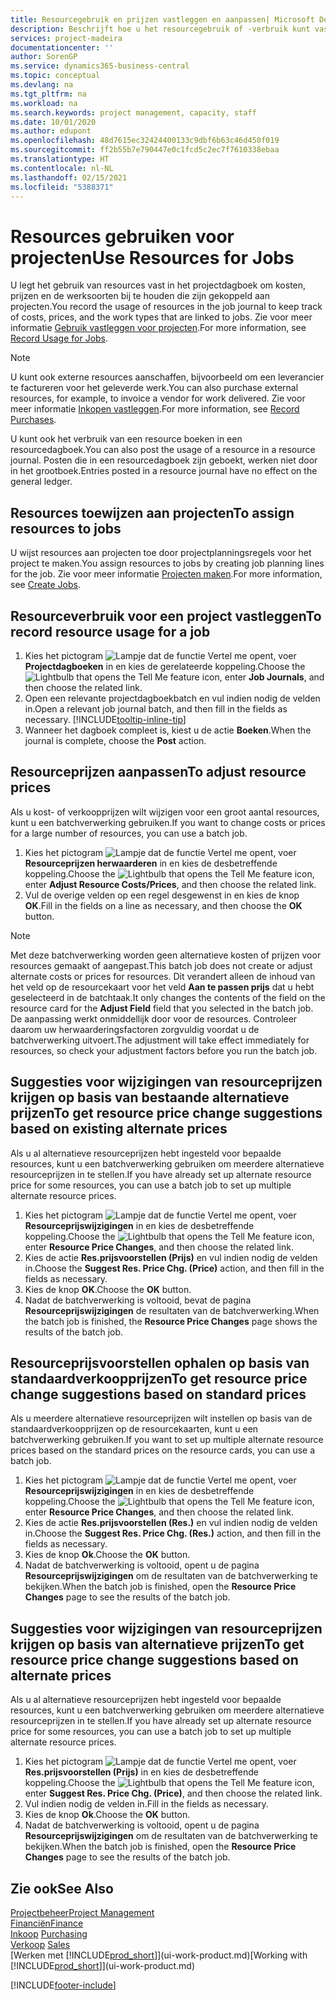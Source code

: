 ```yaml
---
title: Resourcegebruik en prijzen vastleggen en aanpassen| Microsoft Docs
description: Beschrijft hoe u het resourcegebruik of -verbruik kunt vastleggen dat is gekoppeld aan een project, om kosten, prijzen en werksoorten bij te houden en te beheren.
services: project-madeira
documentationcenter: ''
author: SorenGP
ms.service: dynamics365-business-central
ms.topic: conceptual
ms.devlang: na
ms.tgt_pltfrm: na
ms.workload: na
ms.search.keywords: project management, capacity, staff
ms.date: 10/01/2020
ms.author: edupont
ms.openlocfilehash: 48d7615ec32424400133c9dbf6b63c46d450f019
ms.sourcegitcommit: ff2b55b7e790447e0c1fcd5c2ec7f7610338ebaa
ms.translationtype: HT
ms.contentlocale: nl-NL
ms.lasthandoff: 02/15/2021
ms.locfileid: "5388371"
---
```

# <a name="use-resources-for-jobs"></a><span data-ttu-id="55f1a-103">Resources gebruiken voor projecten</span><span class="sxs-lookup"><span data-stu-id="55f1a-103">Use Resources for Jobs</span></span>
<span data-ttu-id="55f1a-104">U legt het gebruik van resources vast in het projectdagboek om kosten, prijzen en de werksoorten bij te houden die zijn gekoppeld aan projecten.</span><span class="sxs-lookup"><span data-stu-id="55f1a-104">You record the usage of resources in the job journal to keep track of costs, prices, and the work types that are linked to jobs.</span></span> <span data-ttu-id="55f1a-105">Zie voor meer informatie [Gebruik vastleggen voor projecten](projects-how-record-job-usage.md).</span><span class="sxs-lookup"><span data-stu-id="55f1a-105">For more information, see [Record Usage for Jobs](projects-how-record-job-usage.md).</span></span>

> [!NOTE]
> <span data-ttu-id="55f1a-106">U kunt ook externe resources aanschaffen, bijvoorbeeld om een leverancier te factureren voor het geleverde werk.</span><span class="sxs-lookup"><span data-stu-id="55f1a-106">You can also purchase external resources, for example, to invoice a vendor for work delivered.</span></span> <span data-ttu-id="55f1a-107">Zie voor meer informatie [Inkopen vastleggen](purchasing-how-record-purchases.md).</span><span class="sxs-lookup"><span data-stu-id="55f1a-107">For more information, see [Record Purchases](purchasing-how-record-purchases.md).</span></span>

<span data-ttu-id="55f1a-108">U kunt ook het verbruik van een resource boeken in een resourcedagboek.</span><span class="sxs-lookup"><span data-stu-id="55f1a-108">You can also post the usage of a resource in a resource journal.</span></span> <span data-ttu-id="55f1a-109">Posten die in een resourcedagboek zijn geboekt, werken niet door in het grootboek.</span><span class="sxs-lookup"><span data-stu-id="55f1a-109">Entries posted in a resource journal have no effect on the general ledger.</span></span>

## <a name="to-assign-resources-to-jobs"></a><span data-ttu-id="55f1a-110">Resources toewijzen aan projecten</span><span class="sxs-lookup"><span data-stu-id="55f1a-110">To assign resources to jobs</span></span>
<span data-ttu-id="55f1a-111">U wijst resources aan projecten toe door projectplanningsregels voor het project te maken.</span><span class="sxs-lookup"><span data-stu-id="55f1a-111">You assign resources to jobs by creating job planning lines for the job.</span></span> <span data-ttu-id="55f1a-112">Zie voor meer informatie [Projecten maken](projects-how-create-jobs.md).</span><span class="sxs-lookup"><span data-stu-id="55f1a-112">For more information, see [Create Jobs](projects-how-create-jobs.md).</span></span>

## <a name="to-record-resource-usage-for-a-job"></a><span data-ttu-id="55f1a-113">Resourceverbruik voor een project vastleggen</span><span class="sxs-lookup"><span data-stu-id="55f1a-113">To record resource usage for a job</span></span>
1. <span data-ttu-id="55f1a-114">Kies het pictogram ![Lampje dat de functie Vertel me opent](media/ui-search/search_small.png "Vertel me wat u wilt doen"), voer **Projectdagboeken** in en kies de gerelateerde koppeling.</span><span class="sxs-lookup"><span data-stu-id="55f1a-114">Choose the ![Lightbulb that opens the Tell Me feature](media/ui-search/search_small.png "Tell me what you want to do") icon, enter **Job Journals**, and then choose the related link.</span></span>
2. <span data-ttu-id="55f1a-115">Open een relevante projectdagboekbatch en vul indien nodig de velden in.</span><span class="sxs-lookup"><span data-stu-id="55f1a-115">Open a relevant job journal batch, and then fill in the fields as necessary.</span></span> [!INCLUDE[tooltip-inline-tip](includes/tooltip-inline-tip_md.md)]
3. <span data-ttu-id="55f1a-116">Wanneer het dagboek compleet is, kiest u de actie **Boeken**.</span><span class="sxs-lookup"><span data-stu-id="55f1a-116">When the journal is complete, choose the **Post** action.</span></span>

## <a name="to-adjust-resource-prices"></a><span data-ttu-id="55f1a-117">Resourceprijzen aanpassen</span><span class="sxs-lookup"><span data-stu-id="55f1a-117">To adjust resource prices</span></span>
<span data-ttu-id="55f1a-118">Als u kost- of verkoopprijzen wilt wijzigen voor een groot aantal resources, kunt u een batchverwerking gebruiken.</span><span class="sxs-lookup"><span data-stu-id="55f1a-118">If you want to change costs or prices for a large number of resources, you can use a batch job.</span></span>  

1. <span data-ttu-id="55f1a-119">Kies het pictogram ![Lampje dat de functie Vertel me opent](media/ui-search/search_small.png "Vertel me wat u wilt doen"), voer **Resourceprijzen herwaarderen** in en kies de desbetreffende koppeling.</span><span class="sxs-lookup"><span data-stu-id="55f1a-119">Choose the ![Lightbulb that opens the Tell Me feature](media/ui-search/search_small.png "Tell me what you want to do") icon, enter **Adjust Resource Costs/Prices**, and then choose the related link.</span></span>
2. <span data-ttu-id="55f1a-120">Vul de overige velden op een regel desgewenst in en kies de knop **OK**.</span><span class="sxs-lookup"><span data-stu-id="55f1a-120">Fill in the fields on a line as necessary, and then choose the **OK** button.</span></span>

> [!NOTE]  
>   <span data-ttu-id="55f1a-121">Met deze batchverwerking worden geen alternatieve kosten of prijzen voor resources gemaakt of aangepast.</span><span class="sxs-lookup"><span data-stu-id="55f1a-121">This batch job does not create or adjust alternate costs or prices for resources.</span></span> <span data-ttu-id="55f1a-122">Dit verandert alleen de inhoud van het veld op de resourcekaart voor het veld **Aan te passen prijs** dat u hebt geselecteerd in de batchtaak.</span><span class="sxs-lookup"><span data-stu-id="55f1a-122">It only changes the contents of the field on the resource card for the **Adjust Field** field that you selected in the batch job.</span></span> <span data-ttu-id="55f1a-123">De aanpassing werkt onmiddellijk door voor de resources. Controleer daarom uw herwaarderingsfactoren zorgvuldig voordat u de batchverwerking uitvoert.</span><span class="sxs-lookup"><span data-stu-id="55f1a-123">The adjustment will take effect immediately for resources, so check your adjustment factors before you run the batch job.</span></span>

## <a name="to-get-resource-price-change-suggestions-based-on-existing-alternate-prices"></a><span data-ttu-id="55f1a-124">Suggesties voor wijzigingen van resourceprijzen krijgen op basis van bestaande alternatieve prijzen</span><span class="sxs-lookup"><span data-stu-id="55f1a-124">To get resource price change suggestions based on existing alternate prices</span></span>
<span data-ttu-id="55f1a-125">Als u al alternatieve resourceprijzen hebt ingesteld voor bepaalde resources, kunt u een batchverwerking gebruiken om meerdere alternatieve resourceprijzen in te stellen.</span><span class="sxs-lookup"><span data-stu-id="55f1a-125">If you have already set up alternate resource price for some resources, you can use a batch job to set up multiple alternate resource prices.</span></span>

1. <span data-ttu-id="55f1a-126">Kies het pictogram ![Lampje dat de functie Vertel me opent](media/ui-search/search_small.png "Vertel me wat u wilt doen"), voer **Resourceprijswijzigingen** in en kies de desbetreffende koppeling.</span><span class="sxs-lookup"><span data-stu-id="55f1a-126">Choose the ![Lightbulb that opens the Tell Me feature](media/ui-search/search_small.png "Tell me what you want to do") icon, enter **Resource Price Changes**, and then choose the related link.</span></span>
2. <span data-ttu-id="55f1a-127">Kies de actie **Res.prijsvoorstellen (Prijs)** en vul indien nodig de velden in.</span><span class="sxs-lookup"><span data-stu-id="55f1a-127">Choose the **Suggest Res. Price Chg. (Price)** action, and then fill in the fields as necessary.</span></span>
3. <span data-ttu-id="55f1a-128">Kies de knop **OK**.</span><span class="sxs-lookup"><span data-stu-id="55f1a-128">Choose the **OK** button.</span></span>  
4. <span data-ttu-id="55f1a-129">Nadat de batchverwerking is voltooid, bevat de pagina **Resourceprijswijzigingen** de resultaten van de batchverwerking.</span><span class="sxs-lookup"><span data-stu-id="55f1a-129">When the batch job is finished, the **Resource Price Changes** page shows the results of the batch job.</span></span>

## <a name="to-get-resource-price-change-suggestions-based-on-standard-prices"></a><span data-ttu-id="55f1a-130">Resourceprijsvoorstellen ophalen op basis van standaardverkoopprijzen</span><span class="sxs-lookup"><span data-stu-id="55f1a-130">To get resource price change suggestions based on standard prices</span></span>
<span data-ttu-id="55f1a-131">Als u meerdere alternatieve resourceprijzen wilt instellen op basis van de standaardverkoopprijzen op de resourcekaarten, kunt u een batchverwerking gebruiken.</span><span class="sxs-lookup"><span data-stu-id="55f1a-131">If you want to set up multiple alternate resource prices based on the standard prices on the resource cards, you can use a batch job.</span></span>  

1. <span data-ttu-id="55f1a-132">Kies het pictogram ![Lampje dat de functie Vertel me opent](media/ui-search/search_small.png "Vertel me wat u wilt doen"), voer **Resourceprijswijzigingen** in en kies de desbetreffende koppeling.</span><span class="sxs-lookup"><span data-stu-id="55f1a-132">Choose the ![Lightbulb that opens the Tell Me feature](media/ui-search/search_small.png "Tell me what you want to do") icon, enter **Resource Price Changes**, and then choose the related link.</span></span>
2. <span data-ttu-id="55f1a-133">Kies de actie **Res.prijsvoorstellen (Res.)** en vul indien nodig de velden in.</span><span class="sxs-lookup"><span data-stu-id="55f1a-133">Choose the **Suggest Res. Price Chg. (Res.)** action, and then fill in the fields as necessary.</span></span>  
3. <span data-ttu-id="55f1a-134">Kies de knop **Ok**.</span><span class="sxs-lookup"><span data-stu-id="55f1a-134">Choose the **OK** button.</span></span>  
4. <span data-ttu-id="55f1a-135">Nadat de batchverwerking is voltooid, opent u de pagina **Resourceprijswijzigingen** om de resultaten van de batchverwerking te bekijken.</span><span class="sxs-lookup"><span data-stu-id="55f1a-135">When the batch job is finished, open the **Resource Price Changes** page to see the results of the batch job.</span></span>

## <a name="to-get-resource-price-change-suggestions-based-on-alternate-prices"></a><span data-ttu-id="55f1a-136">Suggesties voor wijzigingen van resourceprijzen krijgen op basis van alternatieve prijzen</span><span class="sxs-lookup"><span data-stu-id="55f1a-136">To get resource price change suggestions based on alternate prices</span></span>
<span data-ttu-id="55f1a-137">Als u al alternatieve resourceprijzen hebt ingesteld voor bepaalde resources, kunt u een batchverwerking gebruiken om meerdere alternatieve resourceprijzen in te stellen.</span><span class="sxs-lookup"><span data-stu-id="55f1a-137">If you have already set up alternate resource price for some resources, you can use a batch job to set up multiple alternate resource prices.</span></span>

1. <span data-ttu-id="55f1a-138">Kies het pictogram ![Lampje dat de functie Vertel me opent](media/ui-search/search_small.png "Vertel me wat u wilt doen"), voer **Res.prijsvoorstellen (Prijs)** in en kies de desbetreffende koppeling.</span><span class="sxs-lookup"><span data-stu-id="55f1a-138">Choose the ![Lightbulb that opens the Tell Me feature](media/ui-search/search_small.png "Tell me what you want to do") icon, enter **Suggest Res. Price Chg. (Price)**, and then choose the related link.</span></span>  
2. <span data-ttu-id="55f1a-139">Vul indien nodig de velden in.</span><span class="sxs-lookup"><span data-stu-id="55f1a-139">Fill in the fields as necessary.</span></span>
3. <span data-ttu-id="55f1a-140">Kies de knop **Ok**.</span><span class="sxs-lookup"><span data-stu-id="55f1a-140">Choose the **OK** button.</span></span>  
4. <span data-ttu-id="55f1a-141">Nadat de batchverwerking is voltooid, opent u de pagina **Resourceprijswijzigingen** om de resultaten van de batchverwerking te bekijken.</span><span class="sxs-lookup"><span data-stu-id="55f1a-141">When the batch job is finished, open the **Resource Price Changes** page to see the results of the batch job.</span></span>

## <a name="see-also"></a><span data-ttu-id="55f1a-142">Zie ook</span><span class="sxs-lookup"><span data-stu-id="55f1a-142">See Also</span></span>
[<span data-ttu-id="55f1a-143">Projectbeheer</span><span class="sxs-lookup"><span data-stu-id="55f1a-143">Project Management</span></span>](projects-manage-projects.md)  
[<span data-ttu-id="55f1a-144">Financiën</span><span class="sxs-lookup"><span data-stu-id="55f1a-144">Finance</span></span>](finance.md)  
<span data-ttu-id="55f1a-145">[Inkoop](purchasing-manage-purchasing.md)       </span><span class="sxs-lookup"><span data-stu-id="55f1a-145">[Purchasing](purchasing-manage-purchasing.md)       </span></span>  
<span data-ttu-id="55f1a-146">[Verkoop](sales-manage-sales.md)   </span><span class="sxs-lookup"><span data-stu-id="55f1a-146">[Sales](sales-manage-sales.md)   </span></span>  
<span data-ttu-id="55f1a-147">[Werken met [!INCLUDE[prod_short](includes/prod_short.md)]](ui-work-product.md)</span><span class="sxs-lookup"><span data-stu-id="55f1a-147">[Working with [!INCLUDE[prod_short](includes/prod_short.md)]](ui-work-product.md)</span></span>  


[!INCLUDE[footer-include](includes/footer-banner.md)]